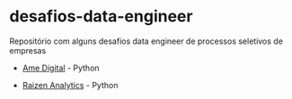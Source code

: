 # desafios-data-engineer

Repositório com alguns desafios data engineer de processos seletivos de empresas

* [Ame Digital](https://github.com/AmeDigital/challenge-data-engineer) - Python

* [Raizen Analytics](https://github.com/raizen-analytics/data-engineering-test/tree/master) - Python
